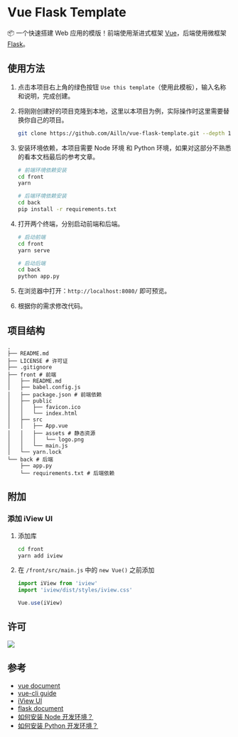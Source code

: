 # Vue Flask Template

📦 一个快速搭建 Web 应用的模版！前端使用渐进式框架 [Vue](https://github.com/vuejs/vue)，后端使用微框架 [Flask](https://github.com/pallets/flask)。

## 使用方法

1. 点击本项目右上角的绿色按钮 `Use this template`（使用此模板），输入名称和说明，完成创建。

2. 将刚刚创建好的项目克隆到本地，这里以本项目为例，实际操作时这里需要替换你自己的项目。

    ```bash
    git clone https://github.com/Ailln/vue-flask-template.git --depth 1
    ```

3. 安装环境依赖，本项目需要 Node 环境 和 Python 环境，如果对这部分不熟悉的看本文档最后的参考文章。

    ```bash
    # 前端环境依赖安装
    cd front
    yarn
    
    # 后端环境依赖安装
    cd back
    pip install -r requirements.txt
    ```

4. 打开两个终端，分别启动前端和后端。

    ```bash
    # 启动前端
    cd front
    yarn serve
    
    # 启动后端
    cd back
    python app.py
    ```

5. 在浏览器中打开：`http://localhost:8080/` 即可预览。

6. 根据你的需求修改代码。

## 项目结构

```
.
├── README.md
├── LICENSE # 许可证
├── .gitignore
├── front # 前端
│   ├── README.md
│   ├── babel.config.js
│   ├── package.json # 前端依赖
│   ├── public
│   │   ├── favicon.ico
│   │   └── index.html
│   ├── src
│   │   ├── App.vue
│   │   ├── assets # 静态资源
│   │   │   └── logo.png
│   │   └── main.js
│   └── yarn.lock
└── back # 后端
    ├── app.py
    └── requirements.txt # 后端依赖
```

## 附加

### 添加 iView UI

1. 添加库

    ```bash
    cd front
    yarn add iview
    ```

2. 在 `/front/src/main.js` 中的 `new Vue()` 之前添加

    ```javascript
    import iView from 'iview'
    import 'iview/dist/styles/iview.css'
    
    Vue.use(iView)
    ```

## 许可

[![](https://award.dovolopor.com?lt=License&rt=MIT&rbc=green)](./LICENSE)

## 参考

- [vue document](https://cn.vuejs.org/v2/guide/)
- [vue-cli guide](https://cli.vuejs.org/zh/guide/)
- [iView UI](https://www.iviewui.com/)
- [flask document](https://dormousehole.readthedocs.io/en/latest/)
- [如何安装 Node 开发环境？](https://v2ai.cn/linux/2018/11/11/LX-10.html)
- [如何安装 Python 开发环境？](https://v2ai.cn/linux/2018/04/29/LX-2.html)

